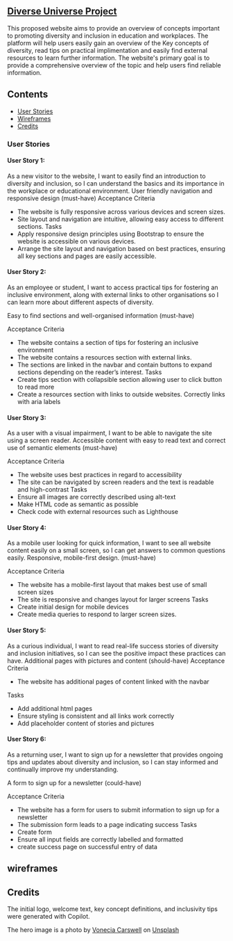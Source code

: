 ## <u>Diverse Universe Project</u>

This proposed website aims to provide an overview of concepts important to promoting diversity and inclusion in education and workplaces. The platform will help users easily gain an overview of the Key concepts of diversity, read tips on practical implimentation and easily find external resources to learn further information. The website's primary goal is to provide a comprehensive overview of the topic and help users find reliable information.


## Contents

 * [User Stories](#user-stories)
 * [Wireframes](#wireframes)
 * [Credits](#credits)

### **User Stories**

#### User Story 1:
As a new visitor to the website, I want to easily find an introduction to diversity and inclusion, so I can understand the basics and its importance in the workplace or educational environment.
User friendly navigation and responsive design (must-have)
Acceptance Criteria
- The website is fully responsive across various devices and screen sizes.
- Site layout and navigation are intuitive, allowing easy access to different sections.
Tasks
- Apply responsive design principles using Bootstrap to ensure the website is accessible on various devices.
- Arrange the site layout and navigation based on best practices, ensuring all key sections and pages are easily accessible.


#### User Story 2:
As an employee or student, I want to access practical tips for fostering an inclusive environment, along with external links to other organisations so I can learn more about different aspects of diversity.

Easy to find sections and well-organised information (must-have)

Acceptance Criteria
- The website contains a section of tips for fostering an inclusive environment 
- The website contains a resources section with external links.
- The sections are linked in the navbar and contain buttons to expand sections depending on the reader’s interest. 
Tasks
- Create tips section with collapsible section allowing user to click button to read more
- Create a resources section with links to outside websites. Correctly links with aria labels


#### User Story 3: 
As a user with a visual impairment, I want to be able to navigate the site using a screen reader. 
Accessible content with easy to read text and correct use of semantic elements (must-have)

Acceptance Criteria
- The website uses best practices in regard to accessibility 
- The site can be navigated by screen readers and the text is readable and high-contrast
Tasks
- Ensure all images are correctly described using alt-text
- Make HTML code as semantic as possible
- Check code with external resources such as Lighthouse


#### User Story 4:
As a mobile user looking for quick information, I want to see all website content easily on a small screen, so I can get answers to common questions easily.
Responsive, mobile-first design. (must-have)

Acceptance Criteria
- The website has a mobile-first layout that makes best use of small screen sizes 
- The site is responsive and changes layout for larger screens
Tasks
- Create initial design for mobile devices
- Create media queries to respond to larger screen sizes. 

#### User Story 5: 
As a curious individual, I want to read real-life success stories of diversity and inclusion initiatives, so I can see the positive impact these practices can have.
Additional pages with pictures and content (should-have)
Acceptance Criteria
- The website has additional pages of content linked with the navbar 

Tasks
- Add additional html pages
- Ensure styling is consistent and all links work correctly
- Add placeholder content of stories and pictures


#### User Story 6: 
As a returning user, I want to sign up for a newsletter that provides ongoing tips and updates about diversity and inclusion, so I can stay informed and continually improve my understanding.

A form to sign up for a newsletter (could-have)

Acceptance Criteria
- The website has a form for users to submit information to sign up for a newsletter
- The submission form leads to a page indicating success 
Tasks
- Create form
- Ensure all input fields are correctly labelled and formatted
- create success page on successful entry of data  

## wireframes



## Credits  

The initial logo, welcome text, key concept definitions, and inclusivity tips were generated with Copilot.

The hero image is a photo by [Vonecia Carswell](https://unsplash.com/@voneciacarswell?utm_content=creditCopyText&utm_medium=referral&utm_source=unsplash) on [Unsplash](https://unsplash.com/photos/four-person-holding-each-others-waist-at-daytime-0aMMMUjiiEQ?utm_content=creditCopyText&utm_medium=referral&utm_source=unsplash) 

